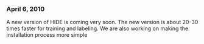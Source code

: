 ### April 6, 2010 ###
A new version of HIDE is coming very soon. The new version is about 20-30 times faster for training and labeling. We are also working on making the installation process
more simple